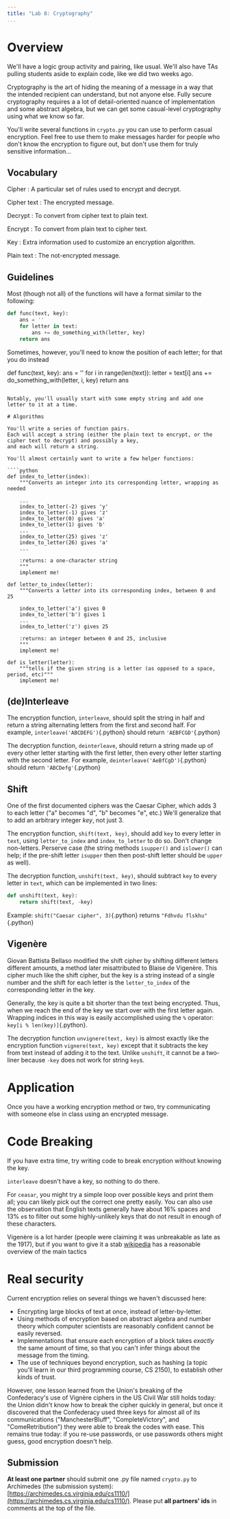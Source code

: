 ```yaml
---
title: "Lab 8: Cryptography"
...
```



# Overview

We'll have a logic group activity and pairing, like usual.  We'll also have TAs pulling students aside to explain code, like we did two weeks ago.

Cryptography is the art of hiding the meaning of a message in a way that the intended recipient can understand, but not anyone else.
Fully secure cryptography requires a a lot of detail-oriented nuance of implementation and some abstract algebra, but we can get some casual-level cryptography using what we know so far.

You'll write several functions in `crypto.py` you can use to perform casual encryption.
Feel free to use them to make messages harder for people who don't know the encryption to figure out,
but don't use them for truly sensitive information...

## Vocabulary

Cipher
:   A particular set of rules used to encrypt and decrypt.

Cipher text
:   The encrypted message.

Decrypt
:   To convert from cipher text to plain text.

Encrypt
:   To convert from plain text to cipher text.

Key
:   Extra information used to customize an encryption algorithm.

Plain text
:   The not-encrypted message.

## Guidelines

Most (though not all) of the functions will have a format similar to the following:

````python
def func(text, key):
    ans = ''
    for letter in text:
        ans += do_something_with(letter, key)
    return ans
````

Sometimes, however, you'll need to know the position of each letter; for that you do instead

def func(text, key):
    ans = ''
    for i in range(len(text)):
        letter = text[i]
        ans += do_something_with(letter, i, key)
    return ans
````

Notably, you'll usually start with some empty string and add one letter to it at a time.

# Algorithms

You'll write a series of function pairs.
Each will accept a string (either the plain text to encrypt, or the cipher text to decrypt) and possibly a key,
and each will return a string.

You'll almost certainly want to write a few helper functions:

````python
def index_to_letter(index):
    """Converts an integer into its corresponding letter, wrapping as needed
    
    ...
    index_to_letter(-2) gives 'y'
    index_to_letter(-1) gives 'z'
    index_to_letter(0) gives 'a'
    index_to_letter(1) gives 'b'
    ...
    index_to_letter(25) gives 'z'
    index_to_letter(26) gives 'a'
    ...
    
    :returns: a one-character string
    """
    implement me!

def letter_to_index(letter):
    """Converts a letter into its corresponding index, between 0 and 25
    
    index_to_letter('a') gives 0
    index_to_letter('b') gives 1
    ...
    index_to_letter('z') gives 25
    
    :returns: an integer between 0 and 25, inclusive
    """
    implement me!

def is_letter(letter):
    """tells if the given string is a letter (as opposed to a space, period, etc)"""
    implement me!
````

## (de)Interleave

The encryption function, `interleave`, should split the string in half and return a string alternating letters from the first and second half. For example, `interleave('ABCDEFG')`{.python} should return `'AEBFCGD'`{.python}

The decryption function, `deinterleave`, should return a string made up of every other letter starting with the first letter, then every other letter starting with the second letter. For example, `deinterleave('AeBfCgD')`{.python} should return `'ABCDefg'`{.python}

## Shift

One of the first documented ciphers was the Caesar Cipher, which adds 3 to each letter ("a" becomes "d", "b" becomes "e", etc.)
We'll generalize that to add an arbitrary integer *key*, not just 3.

The encryption function, `shift(text, key)`, should add `key` to every letter in `text`, using `letter_to_index` and `index_to_letter` to do so.
Don't change non-letters.
Perserve case (the string methods `isupper()` and `islower()` can help; if the pre-shift letter `isupper` then then post-shift letter should be `upper` as well).

The decryption function, `unshift(text, key)`, should subtract `key` to every letter in `text`, which can be implemented in two lines:

````python
def unshift(text, key):
    return shift(text, -key)
````

Example: `shift("Caesar cipher", 3)`{.python} returns `"Fdhvdu flskhu"`{.python}


## Vigenère

Giovan Battista Bellaso modified the shift cipher by shifting different letters different amounts,
a method later misattributed to Blaise de Vigenère.
This cipher much like the shift cipher, but the key is a string instead of a single number
and the shift for each letter is the `letter_to_index` of the corresponding letter in the key.

Generally, the key is quite a bit shorter than the text being encrypted.
Thus, when we reach the end of the key we start over with the first letter again.
Wrapping indices in this way is easily accomplished using the `%` operator: `key[i % len(key)]`{.python}.

The decryption function `unvignere(text, key)` is almost exactly like the encryption function `vignere(text, key)` except that it subtracts the key from text instead of adding it to the text.  Unlike `unshift`, it cannot be a two-liner because `-key` does not work for string `key`s.

# Application

Once you have a working encryption method or two, try communicating with someone else in class using an encrypted message.

# Code Breaking

If you have extra time, try writing code to break encryption without knowing the key.

`interleave` doesn't have a key, so nothing to do there.

For `ceasar`, you might try a simple loop over possible keys and print them all; you can likely pick out the correct one pretty easily.  You can also use the observation that English texts generally have about 16% spaces and 13% `e`s to filter out some highly-unlikely keys that do not result in enough of these characters.

Vigenère is a lot harder (people were claiming it was unbreakable as late as the 1917), but if you want to give it a stab [wikipedia](https://en.wikipedia.org/wiki/Vigen%C3%A8re_cipher#Cryptanalysis) has a reasonable overview of the main tactics

# Real security

Current encryption relies on several things we haven't discussed here:

-   Encrypting large blocks of text at once, instead of letter-by-letter.
-   Using methods of encryption based on abstract algebra and number theory which computer scientists are reasonably confident cannot be easily reversed.
-   Implementations that ensure each encryption of a block takes *exactly* the same amount of time, so that you can't infer things about the message from the timing.
-   The use of techniques beyond encryption, such as hashing (a topic you'll learn in our third programming course, CS 2150), to establish other kinds of trust.

However, one lesson learned from the Union's breaking of the Confederacy's use of Vignère ciphers in the US Civil War still holds today:
the Union didn't know how to break the cipher quickly in general, but once it discovered that the Confederacy used three keys for almost all of its communications ("ManchesterBluff", "CompleteVictory", and "ComeRetribution") they were able to break the codes with ease.
This remains true today: if you re-use passwords, or use passwords others might guess, good encryption doesn't help.


## Submission

**At least one partner** should submit one .py file named `crypto.py` to Archimedes (the submission system):
[https://archimedes.cs.virginia.edu/cs1110/](https://archimedes.cs.virginia.edu/cs1110/).
Please put **all partners' ids** in comments at the top of the file.
